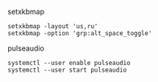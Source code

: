 setxkbmap
```
setxkbmap -layout 'us,ru'
setxkbmap -option 'grp:alt_space_toggle'
```

pulseaudio
```
systemctl --user enable pulseaudio
systemctl --user start pulseaudio
```
